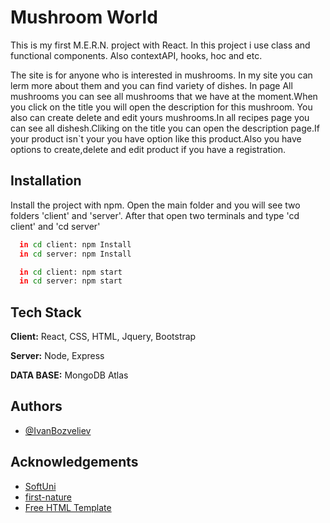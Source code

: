 
# Mushroom World
 
This is my first M.E.R.N. project with React.
In this project i use class and functional components.
Also contextAPI, hooks, hoc and etc.

The site is for anyone who is interested in mushrooms.
In my site you can lerm more about them and you can find variety of dishes.
In page All mushrooms you can see all mushrooms that we have at the moment.When you click on the title you will open the description for this mushroom.
You also can create delete and edit yours mushrooms.In all recipes page you can see all dishesh.Cliking on the title you can open the description page.If your product isn`t your you have option like this product.Also you have options to create,delete and edit product if you have a registration. 
## Installation

Install the project with npm.
Open the main folder and you will see two folders 'client' and 'server'.
After that open two terminals and type 'cd client' and 'cd server'

```bash
  in cd client: npm Install
  in cd server: npm Install
```
```bash
  in cd client: npm start
  in cd server: npm start
```
## Tech Stack

**Client:** React, CSS, HTML, Jquery, Bootstrap

**Server:** Node, Express

**DATA BASE:** MongoDB Atlas


## Authors

- [@IvanBozveliev](https://github.com/IvanBozveliev)


## Acknowledgements
 - [SoftUni](https://softuni.bg)
 - [first-nature](https://www.first-nature.com/)
 - [Free HTML Template](https://html.design/)

